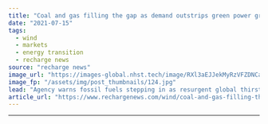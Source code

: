 ```yaml
---
title: "Coal and gas filling the gap as demand outstrips green power growth, warns IEA"
date: "2021-07-15"
tags: 
  - wind
  - markets
  - energy transition
  - recharge news
source: "recharge news"
image_url: "https://images-global.nhst.tech/image/RXl3aEJJekMyRzVFZDNCaXp4cGNNbGM4NzhraU00TDIxc3hwQ0dmOGdyRT0=/nhst/binary/5727dce6cec14ad60d76b1dd4c80d7b0"
image_fp: "/assets/img/post_thumbnails/124.jpg"
lead: "Agency warns fossil fuels stepping in as resurgent global thirst for electricity exceeds ability of clean sources to meet it"
article_url: "https://www.rechargenews.com/wind/coal-and-gas-filling-the-gap-as-demand-outstrips-green-power-growth-warns-iea/2-1-1040622"
---
```


---

